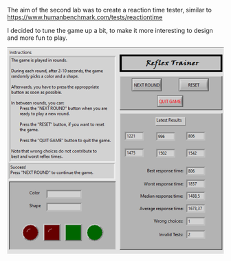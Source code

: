 The aim of the second lab was to create a reaction time tester, similar to
https://www.humanbenchmark.com/tests/reactiontime

I decided to tune the game up a bit, to make it more interesting to design and more fun to play.

![Lab3 gameview screenshot](gameviewA.png)
